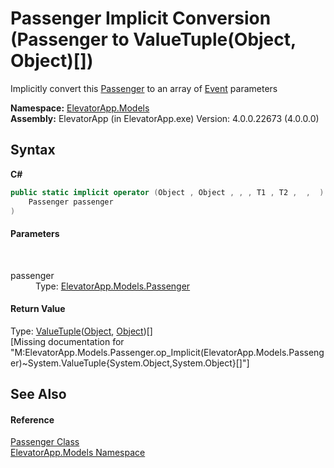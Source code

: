 # Passenger&nbsp;Implicit Conversion (Passenger to ValueTuple(Object, Object)[])
 

Implicitly convert this <a href="T_ElevatorApp_Models_Passenger">Passenger</a> to an array of <a href="T_ElevatorApp_Util_Event">Event</a> parameters

**Namespace:**&nbsp;<a href="N_ElevatorApp_Models">ElevatorApp.Models</a><br />**Assembly:**&nbsp;ElevatorApp (in ElevatorApp.exe) Version: 4.0.0.22673 (4.0.0.0)

## Syntax

**C#**<br />
``` C#
public static implicit operator (Object , Object , , , T1 , T2 ,  ,  )[] (
	Passenger passenger
)
```


#### Parameters
&nbsp;<dl><dt>passenger</dt><dd>Type: <a href="T_ElevatorApp_Models_Passenger">ElevatorApp.Models.Passenger</a><br /></dd></dl>

#### Return Value
Type: <a href="http://msdn2.microsoft.com/en-us/library/mt744804" target="_blank">ValueTuple</a>(<a href="http://msdn2.microsoft.com/en-us/library/e5kfa45b" target="_blank">Object</a>, <a href="http://msdn2.microsoft.com/en-us/library/e5kfa45b" target="_blank">Object</a>)[]<br />\[Missing <returns> documentation for "M:ElevatorApp.Models.Passenger.op_Implicit(ElevatorApp.Models.Passenger)~System.ValueTuple{System.Object,System.Object}[]"\]

## See Also


#### Reference
<a href="T_ElevatorApp_Models_Passenger">Passenger Class</a><br /><a href="N_ElevatorApp_Models">ElevatorApp.Models Namespace</a><br />